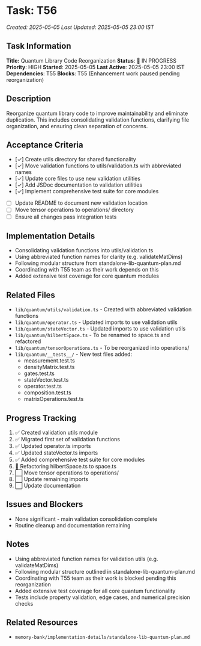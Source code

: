 # Task: T56
*Created: 2025-05-05*
*Last Updated: 2025-05-05 23:00 IST*

## Task Information
**Title:** Quantum Library Code Reorganization
**Status**: 🔄 IN PROGRESS
**Priority**: HIGH
**Started**: 2025-05-05
**Last Active**: 2025-05-05 23:00 IST
**Dependencies**: T55
**Blocks**: T55 (Enhancement work paused pending reorganization)

## Description
Reorganize quantum library code to improve maintainability and eliminate duplication. This includes consolidating validation functions, clarifying file organization, and ensuring clean separation of concerns.

## Acceptance Criteria
- [✓] Create utils directory for shared functionality
- [✓] Move validation functions to utils/validation.ts with abbreviated names
- [✓] Update core files to use new validation utilities
- [✓] Add JSDoc documentation to validation utilities
- [✓] Implement comprehensive test suite for core modules
- [ ] Update README to document new validation location
- [ ] Move tensor operations to operations/ directory
- [ ] Ensure all changes pass integration tests

## Implementation Details
- Consolidating validation functions into utils/validation.ts
- Using abbreviated function names for clarity (e.g. validateMatDims)
- Following modular structure from standalone-lib-quantum-plan.md
- Coordinating with T55 team as their work depends on this
- Added extensive test coverage for core quantum modules

## Related Files
- `lib/quantum/utils/validation.ts` - Created with abbreviated validation functions
- `lib/quantum/operator.ts` - Updated imports to use validation utils
- `lib/quantum/stateVector.ts` - Updated imports to use validation utils
- `lib/quantum/hilbertSpace.ts` - To be renamed to space.ts and refactored
- `lib/quantum/tensorOperations.ts` - To be reorganized into operations/
- `lib/quantum/__tests__/` - New test files added:
  - measurement.test.ts
  - densityMatrix.test.ts
  - gates.test.ts
  - stateVector.test.ts
  - operator.test.ts
  - composition.test.ts
  - matrixOperations.test.ts

## Progress Tracking
1. ✅ Created validation utils module
2. ✅ Migrated first set of validation functions
3. ✅ Updated operator.ts imports
4. ✅ Updated stateVector.ts imports
5. ✅ Added comprehensive test suite for core modules
6. 🔄 Refactoring hilbertSpace.ts to space.ts
7. ⬜ Move tensor operations to operations/
8. ⬜ Update remaining imports
9. ⬜ Update documentation

## Issues and Blockers
- None significant - main validation consolidation complete
- Routine cleanup and documentation remaining

## Notes
- Using abbreviated function names for validation utils (e.g. validateMatDims)
- Following modular structure outlined in standalone-lib-quantum-plan.md
- Coordinating with T55 team as their work is blocked pending this reorganization
- Added extensive test coverage for all core quantum functionality
- Tests include property validation, edge cases, and numerical precision checks

## Related Resources
- `memory-bank/implementation-details/standalone-lib-quantum-plan.md`
